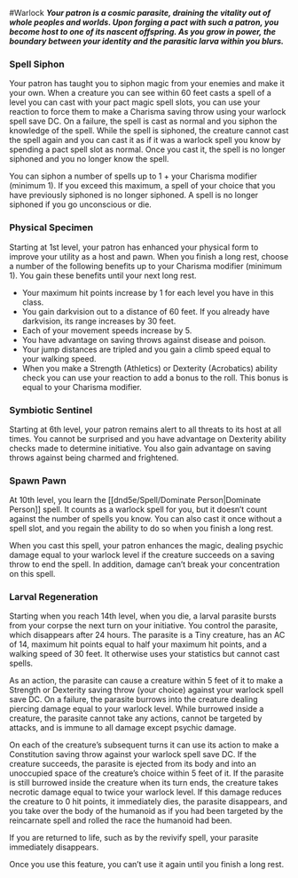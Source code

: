 #Warlock
***Your patron is a cosmic parasite, draining the vitality out of whole peoples and worlds. Upon forging a pact with such a patron, you become host to one of its nascent offspring. As you grow in power, the boundary between your identity and the parasitic larva within you blurs.***

### Spell Siphon
Your patron has taught you to siphon magic from your enemies and make it your own. When a creature you can see within 60 feet casts a spell of a level you can cast with your pact magic spell slots, you can use your reaction to force them to make a Charisma saving throw using your warlock spell save DC. On a failure, the spell is cast as normal and you siphon the knowledge of the spell. While the spell is siphoned, the creature cannot cast the spell again and you can cast it as if it was a warlock spell you know by spending a pact spell slot as normal. Once you cast it, the spell is no longer siphoned and you no longer know the spell.

You can siphon a number of spells up to 1 + your Charisma modifier (minimum 1). If you exceed this maximum, a spell of your choice that you have previously siphoned is no longer siphoned. A spell is no longer siphoned if you go unconscious or die.

### Physical Specimen
Starting at 1st level, your patron has enhanced your physical form to improve your utility as a host and pawn. When you finish a long rest, choose a number of the following benefits up to your Charisma modifier (minimum 1). You gain these benefits until your next long rest.
* Your maximum hit points increase by 1 for each level you have in this class.
* You gain darkvision out to a distance of 60 feet. If you already have darkvision, its range increases by 30 feet.
* Each of your movement speeds increase by 5.
* You have advantage on saving throws against disease and poison.
* Your jump distances are tripled and you gain a climb speed equal to your walking speed.
* When you make a Strength (Athletics) or Dexterity (Acrobatics) ability check you can use your reaction to add a bonus to the roll. This bonus is equal to your Charisma modifier.

### Symbiotic Sentinel
Starting at 6th level, your patron remains alert to all threats to its host at all times. You cannot be surprised and you have advantage on Dexterity ability checks made to determine initiative. You also gain advantage on saving throws against being charmed and frightened.

### Spawn Pawn
At 10th level, you learn the [[dnd5e/Spell/Dominate Person\|Dominate Person]] spell. It counts as a warlock spell for you, but it doesn’t count against the number of spells you know. You can also cast it once without a spell slot, and you regain the ability to do so when you finish a long rest.

When you cast this spell, your patron enhances the magic, dealing psychic damage equal to your warlock level if the creature succeeds on a saving throw to end the spell. In addition, damage can’t break your concentration on this spell.

### Larval Regeneration
Starting when you reach 14th level, when you die, a larval parasite bursts from your corpse the next turn on your initiative. You control the parasite, which disappears after 24 hours. The parasite is a Tiny creature, has an AC of 14, maximum hit points equal to half your maximum hit points, and a walking speed of 30 feet. It otherwise uses your statistics but cannot cast spells.

As an action, the parasite can cause a creature within 5 feet of it to make a Strength or Dexterity saving throw (your choice) against your warlock spell save DC. On a failure, the parasite burrows into the creature dealing piercing damage equal to your warlock level. While burrowed inside a creature, the parasite cannot take any actions, cannot be targeted by attacks, and is immune to all damage except psychic damage.

On each of the creature’s subsequent turns it can use its action to make a Constitution saving throw against your warlock spell save DC. If the creature succeeds, the parasite is ejected from its body and into an unoccupied space of the creature’s choice within 5 feet of it. If the parasite is still burrowed inside the creature when its turn ends, the creature takes necrotic damage equal to twice your warlock level. If this damage reduces the creature to 0 hit points, it immediately dies, the parasite disappears, and you take over the body of the humanoid as if you had been targeted by the reincarnate spell and rolled the race the humanoid had been.

If you are returned to life, such as by the revivify spell, your parasite immediately disappears.

Once you use this feature, you can’t use it again until you finish a long rest.